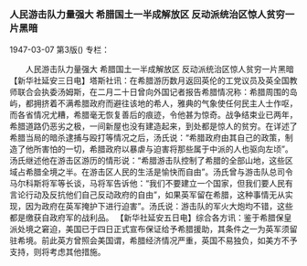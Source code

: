 ### 人民游击队力量强大  希腊国土一半成解放区  反动派统治区惊人贫穷一片黑暗

1947-03-07
第3版()
专栏：

　　人民游击队力量强大
    希腊国土一半成解放区
    反动派统治区惊人贫穷一片黑暗
    【新华社延安三日电】塔斯社讯：在希腊游历数月返回英伦的工党议员及英全国教师联合会执委汤姆斯，在二月二十日曾向外国记者报告希腊情况称：希腊周围的岛屿，都拥挤着不满希腊政府而避往该地的希人，雅典的气象使任何民主人士作呕，而各省情况尤糟，希腊毫无恢复善后的痕迹，令他甚为惊奇。战争结束业已两年，希腊道路仍恶劣之极，一间新屋也没有建造起来，到处都是惊人的贫穷。在详述了希腊当局的暗杀逮捕与殴打等情况之后，汤氏说：“希腊政府由其自己的政策，制造了他所害怕的一切，希腊政府以暴虐与迫害将那些属于中派的人也驱向左顷”。汤氏继述他在游击区游历的情形说：“希腊游击队控制了希腊的全部山地，这些区域占希腊全境之半。在游击区人民的生活是愉快而自由”。汤氏曾与游击队总司令马尔科斯将军等长谈，马将军告诉他：“我们不要建立一个国家，但我们要人民有言论行动及反抗他们自己反动政府的自由”，如果英军留在希腊，这种事情无从实现，因为政府在英军掩护下进行迫害”。汤氏说：游击队的军火大炮均不错，这些都是缴获自政府军的战利品。
    【新华社延安五日电】综合各方讯：鉴于希腊保皇派处境之窘迫，美国已于四日正式宣布保证给予希腊援助，其条件之一为英军须留驻希境。前此英方曾照会美国谓，希腊经济情况严重，英国不易独负，如美方不予支持，则将考虑其他措施。
